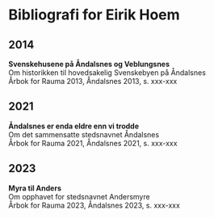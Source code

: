 # Bibliografi for Eirik Hoem

## 2014
**Svenskehusene på Åndalsnes og Veblungsnes**  
Om historikken til hovedsakelig Svenskebyen på Åndalsnes  
Årbok for Rauma 2013, Åndalsnes 2013, s. xxx-xxx

## 2021
**Åndalsnes er enda eldre enn vi trodde**  
Om det sammensatte stedsnavnet Åndalsnes  
Årbok for Rauma 2021, Åndalsnes 2021, s. xxx-xxx

## 2023
**Myra til Anders**  
Om opphavet for stedsnavnet Andersmyre  
Årbok for Rauma 2023, Åndalsnes 2023, s. xxx-xxx
